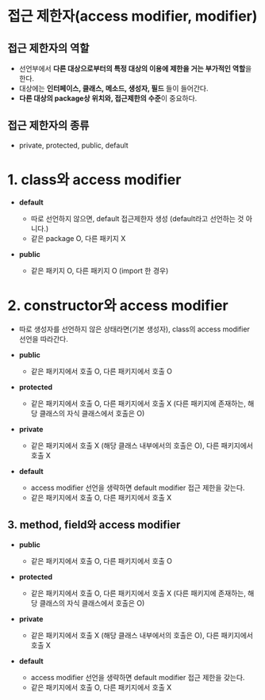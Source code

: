 # 접근 제한자(access modifier, modifier)

## 접근 제한자의 역할
  
  - 선언부에서 **다른 대상으로부터의 특정 대상의 이용에 제한을 거는 부가적인 역할**을 한다.
  - 대상에는 **인터페이스, 클래스, 메소드, 생성자, 필드** 들이 들어간다.
  - **다른 대상의 package상 위치와, 접근제한의 수준**이 중요하다.
  
## 접근 제한자의 종류
 
   - private, protected, public, default


# 1. class와 access modifier     
   
   - **default**
     - 따로 선언하지 않으면, default 접근제한자 생성 (default라고 선언하는 것 아니다.)
     - 같은 package O, 다른 패키지 X

  - **public**
    - 같은 패키지 O, 다른 패키지 O (import 한 경우)

# 2. constructor와 access modifier

  - 따로 생성자를 선언하지 않은 상태라면(기본 생성자), class의 access modifier 선언을 따라간다.

  - **public**
    - 같은 패키지에서 호출 O, 다른 패키지에서 호출 O

  - **protected**
    - 같은 패키지에서 호출 O, 다른 패키지에서 호출 X (다른 패키지에 존재하는, 해당 클래스의 자식 클래스에서 호출은 O)
  
  - **private**
    - 같은 패키지에서 호출 X (해당 클래스 내부에서의 호출은 O), 다른 패키지에서 호출 X
    
  - **default**
    - access modifier 선언을 생략하면 default modifier 접근 제한을 갖는다.
    - 같은 패키지에서 호출 O, 다른 패키지에서 호출 X

## 3. method, field와 access modifier

  - **public**
    - 같은 패키지에서 호출 O, 다른 패키지에서 호출 O

  - **protected**
    - 같은 패키지에서 호출 O, 다른 패키지에서 호출 X (다른 패키지에 존재하는, 해당 클래스의 자식 클래스에서 호출은 O)
  
  - **private**
    - 같은 패키지에서 호출 X (해당 클래스 내부에서의 호출은 O), 다른 패키지에서 호출 X
    
  - **default**
    - access modifier 선언을 생략하면 default modifier 접근 제한을 갖는다.
    - 같은 패키지에서 호출 O, 다른 패키지에서 호출 X





